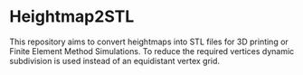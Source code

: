 # Heightmap2STL

This repository aims to convert heightmaps into STL files for 3D printing or Finite Element Method Simulations. To reduce the required vertices dynamic subdivision is used instead of an equidistant vertex grid.
